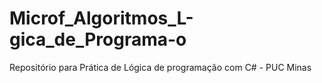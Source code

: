 # Microf_Algoritmos_L-gica_de_Programa-o
Repositório para Prática de Lógica de programação com C# - PUC Minas
